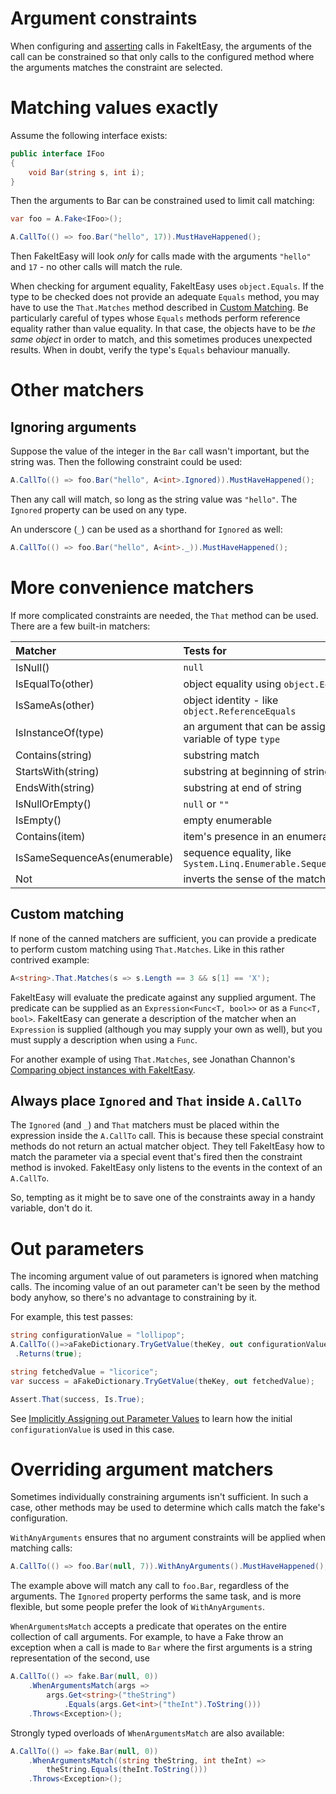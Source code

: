 # Argument constraints

When configuring and [asserting](assertion.md) calls in FakeItEasy,
the arguments of the call can be constrained so that only calls to the
configured method where the arguments matches the constraint are
selected.

# Matching values exactly

Assume the following interface exists:
```csharp
public interface IFoo
{
    void Bar(string s, int i);
}
```

Then the arguments to Bar can be constrained used to limit call matching:
```csharp
var foo = A.Fake<IFoo>();

A.CallTo(() => foo.Bar("hello", 17)).MustHaveHappened();
```

Then FakeItEasy will look _only_ for calls made with the arguments
`"hello"` and `17` - no other calls will match the rule.

When checking for argument equality, FakeItEasy uses
`object.Equals`. If the type to be checked does not provide an
adequate `Equals` method, you may have to use the `That.Matches`
method described in [Custom Matching](#custom-matching). Be
particularly careful of types whose `Equals` methods perform reference
equality rather than value equality. In that case, the objects have to
be _the same object_ in order to match, and this sometimes produces
unexpected results. When in doubt, verify the type's `Equals`
behaviour manually.

# Other matchers
## Ignoring arguments

Suppose the value of the integer in the `Bar` call wasn't important,
but the string was. Then the following constraint could be used:

```csharp
A.CallTo(() => foo.Bar("hello", A<int>.Ignored)).MustHaveHappened();
```

Then any call will match, so long as the string value was
`"hello"`. The `Ignored` property can be used on any type.

An underscore (`_`) can be used as a shorthand for `Ignored` as well:
```csharp
A.CallTo(() => foo.Bar("hello", A<int>._)).MustHaveHappened();
```

# More convenience matchers

If more complicated constraints are needed, the `That` method can be
used. There are a few built-in matchers:

|Matcher|Tests for|
|:------|:--------|
|IsNull()|`null`|
|IsEqualTo(other)|object equality using `object.Equals`|
|IsSameAs(other)|object identity - like `object.ReferenceEquals`|
|IsInstanceOf(type)|an argument that can be assigned to a variable of type `type`|
|Contains(string)|substring match|
|StartsWith(string)|substring at beginning of string|
|EndsWith(string)|substring at end of string|
|IsNullOrEmpty()|`null` or `""`|
|IsEmpty()|empty enumerable|
|Contains(item)|item's presence in an enumerable|
|IsSameSequenceAs(enumerable)|sequence equality, like `System.Linq.Enumerable.SequenceEqual`|
|Not|inverts the sense of the matcher|

## Custom matching

If none of the canned matchers are sufficient, you can provide a
predicate to perform custom matching using `That.Matches`. Like in
this rather contrived example:

```csharp
A<string>.That.Matches(s => s.Length == 3 && s[1] == 'X');
```

FakeItEasy will evaluate the predicate against any supplied
argument. The predicate can be supplied as an `Expression<Func<T,
bool>>` or as a `Func<T, bool>`. FakeItEasy can generate a description
of the matcher when an `Expression` is supplied (although you may
supply your own as well), but you must supply a description when using
a `Func`.

For another example of using `That.Matches`, see Jonathan Channon's
[Comparing object instances with FakeItEasy](http://blog.jonathanchannon.com/2013/09/11/comparing-object-instances-with-fakeiteasy).

## Always place `Ignored` and `That` inside `A.CallTo`

The `Ignored` (and `_`) and `That` matchers must be placed within the
expression inside the `A.CallTo` call. This is because these special
constraint methods do not return an actual matcher object. They tell
FakeItEasy how to match the parameter via a special event that's fired
then the constraint method is invoked. FakeItEasy only listens to the
events in the context of an `A.CallTo`.

So, tempting as it might be to save one of the constraints away in a
handy variable, don't do it.

# Out parameters

The incoming argument value of out parameters is ignored when matching
calls. The incoming value of an out parameter can't be seen by the
method body anyhow, so there's no advantage to constraining by it.

For example, this test passes:

```csharp
string configurationValue = "lollipop";
A.CallTo(()=>aFakeDictionary.TryGetValue(theKey, out configurationValue))
 .Returns(true);

string fetchedValue = "licorice";
var success = aFakeDictionary.TryGetValue(theKey, out fetchedValue);

Assert.That(success, Is.True);
```

See
[Implicitly Assigning out Parameter Values](assigning-out-and-ref-parameters#implicitly-assigning-out-parameter-values)
to learn how the initial `configurationValue` is used in this case.

# Overriding argument matchers

Sometimes individually constraining arguments isn't sufficient. In
such a case, other methods may be used to determine which calls match
the fake's configuration.

`WithAnyArguments` ensures that no argument constraints will be applied when matching calls:


```csharp
A.CallTo(() => foo.Bar(null, 7)).WithAnyArguments().MustHaveHappened();
```

The example above will match any call to `foo.Bar`, regardless of the arguments. The
`Ignored` property performs the same task, and is more flexible, but
some people prefer the look of `WithAnyArguments`.


`WhenArgumentsMatch` accepts a predicate that operates on the entire
collection of call arguments.  For example, to have a Fake throw an
exception when a call is made to `Bar` where the first arguments is a
string representation of the second, use

```csharp
A.CallTo(() => fake.Bar(null, 0))
    .WhenArgumentsMatch(args =>
        args.Get<string>("theString")
            .Equals(args.Get<int>("theInt").ToString()))
    .Throws<Exception>();
```

Strongly typed overloads of `WhenArgumentsMatch` are also available:

```csharp
A.CallTo(() => fake.Bar(null, 0))
    .WhenArgumentsMatch((string theString, int theInt) =>
        theString.Equals(theInt.ToString()))
    .Throws<Exception>();
```
